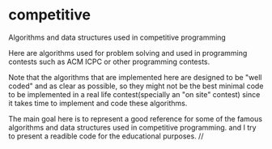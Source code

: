 # competitive
Algorithms and data structures used in competitive programming

Here are algorithms used for problem solving and used in programming contests such as
ACM ICPC or other programming contests.

Note that the algorithms that are implemented here are designed to be "well coded" and as clear as possible, so they might not be the best minimal code to be implemented in a real life contest(specially an "on site" contest) since it takes time to implement and code these algorithms.

The main goal here is to represent a good reference for some of the famous algorithms and data structures used in competitive programming. and I try to present a readible code for the educational purposes. //
